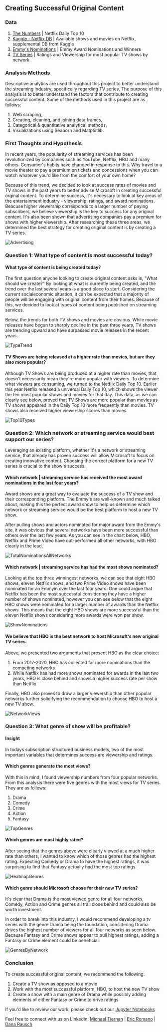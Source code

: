 ## Creating Successful Original Content

### Data

1. [The Numbers](https://www.the-numbers.com/home-market/netflix-daily-chart/2020/06/01) | Netflix Daily Top 10 
2. [Kaggle - Netflix DB](https://www.kaggle.com/shivamb/netflix-shows) | Available shows and movies on Netflix, supplemental DB from Kaggle
3. [Emmy's Nominations](https://www.emmys.com/awards/nominees-winners) | Emmy Award Nominations and Winners 
4. [TV Series](https://tvseriesfinale.com/television-ratings/) | Ratings and Viewership for most popular TV shows by network

### Analysis Methods

Descriptive analytics are used throughout this project to better understand the streaming industry, specifically regarding TV series. The purpose of this analysis is to better understand the factors that contribute to creating successful content. Some of the methods used in this project are as follows:

1. Web scraping,
2. Creating, cleaning, and joining data frames,
3. Categorical & quantitative analytical methods, 
4. Visualizations using Seaborn and Matplotlib.

### First Thoughts and Hypothesis

In recent years, the popularity of streaming services has been revolutionized by companies such as YouTube, Netflix, HBO and many others. Consumer's habits have changed in response to this. Why travel to a movie theater to pay a premium on tickets and concessions when you can watch whatever you'd like from the comfort of your own home?

Because of this trend, we decided to look at success rates of movies and TV shows in the past years to better advise Microsoft in creating successful orginal content. To determine success, it's necessary to look at key areas of the entertainment industry - viewership, ratings, and award nominations. Beacuse higher viewership corresponds to a larger number of paying subscribers, we believe viewership is the key to success for any original content. It's also been shown that advertising companies pay a premium for shows with higher viewership.
After researching these three areas, we determined the best strategy for creating original content is by creating a TV series.

![Advertising](https://github.com/drrausch/dsc-phase-1-project-online/blob/master/Images/Advertising.png)

### Question 1: What type of content is most successful today? 
#### What type of content is being created today? 

The first question anyone looking to create original content asks is, "What should we create?" By looking at what is currently being created, and the trend over the last several years is a good place to start. Considering the current socialeconomic situation, it can be expected that a majority of people will be engaging with original content from their homes. Because of this, we decided to look at types of content being published on streaming services. 

Below, the trends for both TV shows and movies are obvious. While movie releases have begun to sharply decline in the past three years, TV shows are trending upward and have surpassed movie releases in the recent years.   

![TypeTrend](https://github.com/drrausch/dsc-phase-1-project-online/blob/master/Images/TypeTrend.png) 

#### TV Shows are being released at a higher rate than movies, but are they also more popular? 

Although TV Shows are being produced at a higher rate than movies, that doesn't necessarily mean they're more popular with viewers. To determine what viewers are consuming, we turned to the Netflix Daily Top 10. Earlier this year Netflix released a universal Daily Top 10, which shows the viewer the ten most popular shows and movies for that day. This data, as we can clearly see below, proved that TV Shows are more popular than movies as TV shows appeared in the Daily Top 10 more frequently than movies. TV shows also received higher viewership scores than movies. 

![Top10Types](https://github.com/drrausch/dsc-phase-1-project-online/blob/master/Images/Top10Types.png)

### Question 2: Which network or streaming service would best support our series?   

Leveraging an existing platform, whether it's a network or streaming service, that already has proven success will allow Microsoft to focus on creating innovative content. Choosing the correct platform for a new TV series is crucial to the show's success. 

#### Which network | streaming service has received the most award nominations in the last four years? 

Award shows are a great way to evaluate the success of a TV show and their corresponding platform. The Emmy's are well-known and much talked about, making this the perfect award show to help us determine which network or streaming service would be the best platform to host a new TV show.

After pulling shows and actors nominated for major award from the Emmy's site, it was obvious that several networks have been more successful than others over the last few years. As you can see in the chart below, HBO, Netflix and Prime Video have out-performed all other networks, with HBO clearly in the lead. 

![TotalNominationsAllNetworks](https://github.com/drrausch/dsc-phase-1-project-online/blob/master/Images/TotalNominationsAllNetworks.png) 


#### Which network | streaming service has had the most shows nominated? 

Looking at the top three winningest networks, we can see that eight HBO shows, eleven Netflix shows, and two Prime Video shows have been nominated for an Emmyin over the last four years. One could argue that Netflix has been the most successful considering they have a higher number of shows nominated, however you can see below that the eight HBO shows were nominated for a larger number of awards than the Netflix shows. This means that the eight HBO shows are more successful than the eleven Netflix shows considering more awards were won per show. 

![ShowNominations](https://github.com/drrausch/dsc-phase-1-project-online/blob/master/Images/ShowNominations.png)

#### We believe that HBO is the best network to host Microsoft's new original TV series.

Above, we presented two arguments that present HBO as the clear choice: 
1. From 2017-2020, HBO has collected far more nominations than the competing networks 
2. While Netflix has had more shows nominated for awards in the last two years, HBO is close behind and shows a higher success rate per show than Netflix 

Finally, HBO also proves to draw a larger viewership than other popular networks further solidifying the recommendation to choose HBO to host a new TV show. 

![NetworkViews](https://github.com/drrausch/dsc-phase-1-project-online/blob/master/Images/NetworkViews.png)

### Question 3: What genre of show will be profitable? 
#### Insight

In todays subscription structured business models, two of the most important variables that determines success are viewership and ratings. 

#### Which genres generate the most views? 

With this in mind, I found viewership numbers from four popular networks. From this analysis there were five genres with the most views for TV series. They are as follows:

1. Drama
2. Comedy
3. Crime
4. Action
5. Fantasy

![TopGenres](https://github.com/drrausch/dsc-phase-1-project-online/blob/master/Images/TopGenres.png) 


#### Which genres are most highly rated? 

After seeing that the genres above were clearly viewed at a much higher rate than others, I wanted to know which of those genres had the highest rating. Expecting Comedy or Drama to have the highest ratings, it was surprising to find that Fantasy actually had the most top ratings. 

![HeatmapGenres](https://github.com/drrausch/dsc-phase-1-project-online/blob/master/Images/HeatmapGenres.png) 


#### Which genre should Microsoft choose for their new TV series? 

It's clear that Drama is the most viewed genre for all four networks. Comedy, Action and Crime genres all trail close behind and could also be worth investment. 

In order to break into this industry, I would recommend developing a tv series with the genre Drama being the foundation, considering Drama drives the highest number of viewers for all four networks as seen below. Because Fantasy and Crime shows appear to pull highest ratings, adding a Fantasy or Crime element could be beneficial. 

![GenresByNetwork](https://github.com/drrausch/dsc-phase-1-project-online/blob/master/Images/GenresByNetwork.png) 


### Conclusion

To create successful original content, we recommend the following: 

1. Create a TV show as opposed to a movie 
2. Work with the most successful platform, HBO, to host the new TV show
3. Create a show with a main genre of Drama while possibly adding elements of either Fantasy or Crime to drive ratings 

If you'd like to review our work, please check out our [Jupyter Notebooks](https://github.com/drrausch/dsc-phase-1-project-online/tree/master/WebScraping) 

Feel free to connect with us on LinkedIn: [Michael Tiernan](https://www.linkedin.com/in/michaeljohntiernan/) | [Eric Romano](https://www.linkedin.com/in/eric-g-romano/) | [Dana Rausch](https://www.linkedin.com/in/dana-rausch-b73538a6/)
